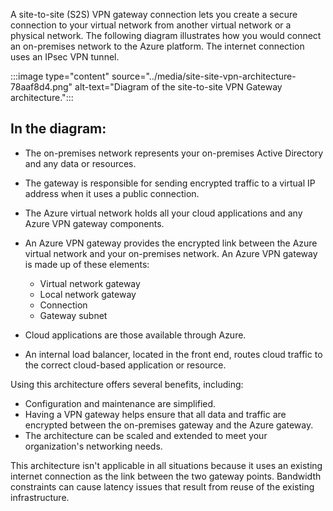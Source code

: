 A site-to-site (S2S) VPN gateway connection lets you create a secure connection to your virtual network from another virtual network or a physical network. The following diagram illustrates how you would connect an on-premises network to the Azure platform. The internet connection uses an IPsec VPN tunnel.

:::image type="content" source="../media/site-site-vpn-architecture-78aaf8d4.png" alt-text="Diagram of the site-to-site VPN Gateway architecture.":::


## In the diagram:

 -  The on-premises network represents your on-premises Active Directory and any data or resources.
 -  The gateway is responsible for sending encrypted traffic to a virtual IP address when it uses a public connection.
 -  The Azure virtual network holds all your cloud applications and any Azure VPN gateway components.
 -  An Azure VPN gateway provides the encrypted link between the Azure virtual network and your on-premises network. An Azure VPN gateway is made up of these elements:
    
     -  Virtual network gateway
     -  Local network gateway
     -  Connection
     -  Gateway subnet
 -  Cloud applications are those available through Azure.
 -  An internal load balancer, located in the front end, routes cloud traffic to the correct cloud-based application or resource.

Using this architecture offers several benefits, including:

 -  Configuration and maintenance are simplified.
 -  Having a VPN gateway helps ensure that all data and traffic are encrypted between the on-premises gateway and the Azure gateway.
 -  The architecture can be scaled and extended to meet your organization's networking needs.

This architecture isn't applicable in all situations because it uses an existing internet connection as the link between the two gateway points. Bandwidth constraints can cause latency issues that result from reuse of the existing infrastructure.
